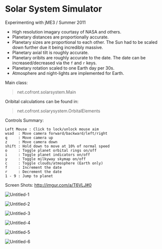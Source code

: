 Solar System Simulator
===========
Experimenting with jME3 / Summer 2011

- High resolution imagary courtasy of NASA and others. 
- Planetary distances are proportionally accurate.
- Planetary sizes are proportional to each other. The Sun had to be scaled down further due it being incredibly massive.
- Planetary axial tilt is roughly accurate.
- Planetary oribits are roughly accurate to the date. The date can be increased/decreased via the ```f``` and ```r``` keys.
- Planetary rotation scaled to one Earth day per 30s.
- Atmosphere and night-lights are implemented for Earth.

Main class: 
> net.cofront.solarsystem.Main


Oribital calculations can be found in: 
> net.cofront.solarysystem.OrbitalElements

Controls Summary:
```
Left Mouse : Click to lock/unlock mouse aim
wsad  : Move camera forward/backward/left/right
q     : Move camera up
z     : Move camera down
shift : Hold down to move at 10% of normal speed
o     : Toggle planet orbital rings on/off
i     : Toggle planet indicators on/off
y     : Toggle milkyway skymap on/off
c     : Toggle clouds/atmosphere (Earth only)
f     : Increment the date
r     : Decrement the date
1 - 9 : Jump to planet
```
Screen Shots: http://imgur.com/a/T6VLJ#0

![Untitled-1](http://i.imgur.com/J8yTO.jpg)

![Untitled-2](http://i.imgur.com/SM5hj.jpg)

![Untitled-3](http://i.imgur.com/evEI5.jpg)

![Untitled-4](http://i.imgur.com/gY81I.jpg)

![Untitled-5](http://i.imgur.com/MucO2.jpg)

![Untitled-6](http://i.imgur.com/1GOtS.jpg)


